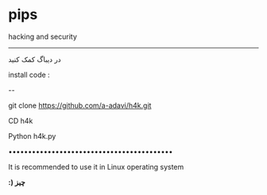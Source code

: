 # pips
hacking and security
**********************************
در دیباگ کمک کنید


install code :

--

git clone https://github.com/a-adavi/h4k.git

CD h4k

Python h4k.py

••••••••••••••••••••••••••••••••••••••••••


 


It is recommended to use it in  Linux operating system





**:) چیز**
